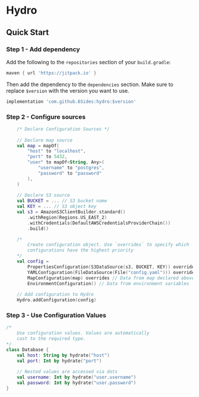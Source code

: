 # Hydro

## Quick Start

### Step 1 - Add dependency

Add the following to the `repositories` section of your `build.gradle`:

```groovy
maven { url 'https://jitpack.io' }
```

Then add the dependency to the `dependencies` section. Make sure to replace `$version` with the version
you want to use.

```groovy
implementation 'com.github.6Sides:hydro:$version'
```

### Step 2 - Configure sources

```kotlin
    /* Declare Configuration Sources */
    
    // Declare map source
    val map = mapOf(
        "host" to "localhost",
        "port" to 5432,
        "user" to mapOf<String, Any>(
            "username" to "postgres",
            "password" to "password"
        ),
    )
    
    // Declare S3 source
    val BUCKET = ... // S3 bucket name
    val KEY = ... // S3 object key
    val s3 = AmazonS3ClientBuilder.standard()
        .withRegion(Regions.US_EAST_2)
        .withCredentials(DefaultAWSCredentialsProviderChain())
        .build()

    /* 
        Create configuration object. Use `overrides` to specify which 
        configurations have the highest priority
    */
    val config =
        PropertiesConfiguration(S3DataSource(s3, BUCKET, KEY)) overrides // Data from remote properties file
        YAMLConfiguration(FileDataSource(File("config.yaml"))) overrides // Data from local yaml file
        MapConfiguration(map) overrides // Data from map declared above
        EnvironmentConfiguration() // Data from environment variables
    
    // Add configuration to Hydro
    Hydro.addConfiguration(config)
```

### Step 3 - Use Configuration Values

```kotlin
/*
    Use configuration values. Values are automatically 
    cast to the required type.
*/
class Database {
    val host: String by hydrate("host")
    val port: Int by hydrate("port")
    
    // Nested values are accessed via dots
    val username: Int by hydrate("user.username")
    val password: Int by hydrate("user.password")
}
```